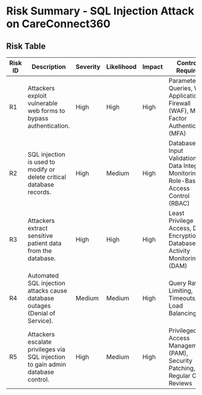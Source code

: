 # **Risk Summary - SQL Injection Attack on CareConnect360**

## **Risk Table**
| **Risk ID** | **Description** | **Severity** | **Likelihood** | **Impact** | **Controls Required** |
|------------|----------------|-------------|---------------|------------|----------------|
| R1 | Attackers exploit vulnerable web forms to bypass authentication. | High | High | High | Parameterized Queries, Web Application Firewall (WAF), Multi-Factor Authentication (MFA) |
| R2 | SQL injection is used to modify or delete critical database records. | High | Medium | High | Database Input Validation, Data Integrity Monitoring, Role-Based Access Control (RBAC) |
| R3 | Attackers extract sensitive patient data from the database. | High | High | High | Least Privilege Access, Data Encryption, Database Activity Monitoring (DAM) |
| R4 | Automated SQL injection attacks cause database outages (Denial of Service). | Medium | Medium | High | Query Rate Limiting, Timeouts, Load Balancing |
| R5 | Attackers escalate privileges via SQL injection to gain admin database control. | High | Medium | High | Privileged Access Management (PAM), Security Patching, Regular Code Reviews |